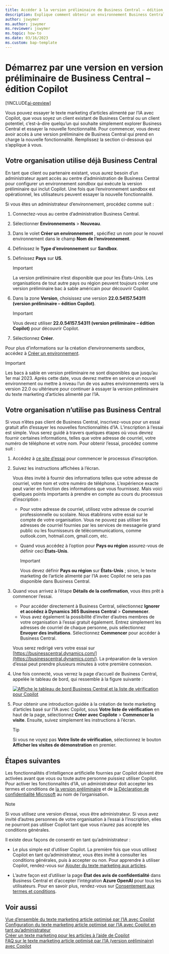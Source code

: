 ```yaml
---
title: Accéder à la version préliminaire de Business Central – édition Copilot
description: Explique comment obtenir un environnement Business Central avec la nouvelle capacité d’IA pour générer des suggestions de texte pour les descriptions d’articles/produits.
author: jswymer
ms.author: jswymer
ms.reviewer: jswymer
ms.topic: how-to
ms.date: 03/16/2023
ms.custom: bap-template
---
```


# Démarrez par une version en version préliminaire de Business Central – édition Copilot

[!INCLUDE[ai-preview](includes/ai-preview.md)]

Vous pouvez essayer le texte marketing d’articles alimenté par l’IA avec Copilot, que vous soyez un client existant de Business Central ou un client potentiel, c’est-à-dire quelqu’un qui souhaite simplement explorer Business Central et essayer la nouvelle fonctionnalité. Pour commencer, vous devez avoir accès à une version préliminaire de Business Central qui prend en charge la nouvelle fonctionnalité. Remplissez la section ci-dessous qui s’applique à vous.

## Votre organisation utilise déjà Business Central

En tant que client ou partenaire existant, vous aurez besoin d’un administrateur ayant accès au centre d’administration de Business Central pour configurer un environnement *sandbox* qui exécute la version préliminaire qui inclut Copilot. Une fois que l’environnement sandbox est opérationnel, les utilisateurs peuvent essayer la nouvelle fonctionnalité.

Si vous êtes un administrateur d’environnement, procédez comme suit :

1. Connectez-vous au centre d’administration Business Central.
2. Sélectionner **Environnements** > **Nouveau**.
3. Dans le volet **Créer un environnement** , spécifiez un nom pour le nouvel environnement dans le champ **Nom de l’environnement**.
4. Définissez le **Type d’environnement** sur **Sandbox**.
5. Définissez **Pays** sur **US**.

   > [!IMPORTANT]
   > La version préliminaire n’est disponible que pour les États-Unis. Les organisations de tout autre pays ou région peuvent toujours créer une version préliminaire bac à sable américain pour découvrir Copilot.

6. Dans la zone **Version**, choisissez une version **22.0.54157.54311 (version préliminaire – édition Copilot)**.

   > [!IMPORTANT]
   > Vous devez utiliser **22.0.54157.54311 (version préliminaire – édition Copilot)** pour découvrir Copilot.

7. Sélectionnez **Créer**.  

Pour plus d’informations sur la création d’environnements sandbox, accédez à [Créer un environnement](/dynamics365/business-central/dev-itpro/administration/tenant-admin-center-environments#create-a-new-environment).

> [!IMPORTANT]
> Les bacs à sable en version préliminaire ne sont disponibles que jusqu’au 1er mai 2023. Après cette date, vous devrez mettre en service un nouvel environnement ou mettre à niveau l’un de vos autres environnements vers la version 22.0 ou ultérieure pour continuer à essayer la version préliminaire du texte marketing d’articles alimenté par l’IA.

## Votre organisation n’utilise pas Business Central

Si vous n’êtes pas client de Business Central, inscrivez-vous pour un essai gratuit afin d’essayer les nouvelles fonctionnalités d’IA. L’inscription à l’essai est simple. Vous serez guidé à travers quelques étapes où vous devrez fournir certaines informations, telles que votre adresse de courriel, votre numéro de téléphone et votre nom. Pour obtenir l’essai, procédez comme suit :

1. Accédez à [ce site d’essai](https://go.microsoft.com/fwlink/?linkid=2227167) pour commencer le processus d’inscription.
2. Suivez les instructions affichées à l’écran.

   Vous êtes invité à fournir des informations telles que votre adresse de courriel, votre nom et votre numéro de téléphone. L’expérience exacte peut varier en fonction des informations que vous fournissez. Mais voici quelques points importants à prendre en compte au cours du processus d’inscription :

   - Pour votre adresse de courriel, utilisez votre adresse de courriel professionnelle ou scolaire. Nous établirons votre essai sur le compte de votre organisation. Vous ne pouvez pas utiliser les adresses de courriel fournies par les services de messagerie grand public ou les fournisseurs de télécommunications, comme outlook.com, hotmail.com, gmail.com, etc.
   - Quand vous accédez à l’option pour **Pays ou région** assurez-vous de définir ceci **États-Unis**.

      > [!IMPORTANT]
      > Vous devez définir **Pays ou région** sur **États-Unis** ; sinon, le texte marketing de l’article alimenté par l’IA avec Copilot ne sera pas disponible dans Business Central.  
3. Quand vous arrivez à l’étape **Détails de la confirmation**, vous êtes prêt à commencer l’essai.

   - Pour accéder directement à Business Central, sélectionnez **Ignorer et accédez à Dynamics 365 Business Central** > **Commencer**.
   - Vous avez également la possibilité d’inviter d’autres membres de votre organisation à l’essai gratuit également. Entrez simplement les adresses de courriel de chaque personne, puis sélectionnez **Envoyer des invitations**. Sélectionnez **Commencer** pour accéder à Business Central.  

   Vous serez redirigé vers votre essai sur [https://businesscentral.dynamics.com/](https://businesscentral.dynamics.com/). La préparation de la version d’essai peut prendre plusieurs minutes à votre première connexion.

<!--
1. On the **Let's get you started** step, enter your work or school email address, then select **Next**.

   Use your work or school email address. We'll establish your trial on your organization's account. You can't use email addresses provided by consumer email services or telecommunication providers, such as outlook.com, hotmail.com, gmail.com, and others.
3. When asked what kind of email you have, select **I got it from my organization** > **Next**.
4. On the **Create your account** step, you provide information that will help use set up a trial version of Business Central that you can sign in to.

   1. Provide a telephone number that we can use to send you a verification code. Enter a country code and number that isn't VoIP or toll free.
   2. Choose how you want us to send the verification code:
      - Select **Text me** to get the verification code in a text message.
      - Select **Call me** to get the code in a voice message.
   3. Select **Send verification code**. 
   4. When you get the code, type it in the **Enter your verification code** box, then select **Verify**.

      Once you're verified, we'll send you an email with another verification code that you'll use in the next step to complete creating your account.
   5. Fill in your first and last name.
   6. Set **Country or region** to **United States**.

      > [!IMPORTANT]
      > You must set **Country or region** to **United States**; otherwise the AI-powered item marketing text with Copilot won't be available in Business Central.  

   7. Enter a valid phone umber in the **Business telephone number** box.
   8. In the **Create password** and **Confirm password** boxes, enter a password that you want to use to sign in to Business Central. The password must at least eight characters and include at least one number, an uppercase letter, and a lower case letter.
   9. In the **Verification code** box, enter the verification code we sent you in an email, then select **Next**.
   10. When you get a prompt that your account is successfully created, select **Sign in**.
-->

4. Une fois connecté, vous verrez la page d’accueil de Business Central, appelée le tableau de bord, qui ressemble à la figure suivante :

   [![Affiche le tableau de bord Business Central et la liste de vérification pour Copilot](media/copilot-checklist.png)](media/copilot-checklist.png#lightbox)

5. Pour obtenir une introduction guidée à la création de texte marketing d’articles basé sur l’IA avec Copilot, sous **Votre liste de vérification** en haut de la page, sélectionnez **Créer avec Copilote** > **Commencer la visite**. Ensuite, suivez simplement les instructions à l’écran.

   > [!TIP]
   > Si vous ne voyez pas **Votre liste de vérification**, sélectionnez le bouton **Afficher les visites de démonstration** en premier.

## Étapes suivantes

Les fonctionnalités d’intelligence artificielle fournies par Copilot doivent être activées avant que vous ou toute autre personne puissiez utiliser Copilot. Pour activer les fonctionnalités d’IA, un administrateur doit accepter les termes et conditions de [la version préliminaire](https://dynamics.microsoft.com/legaldocs/supp-dynamics365-preview/) et de [la Déclaration de confidentialité Microsoft](https://go.microsoft.com/fwlink/?LinkId=521839) au nom de l’organisation.

> [!NOTE]
> Si vous utilisez une version d’essai, vous être administrateur. Si vous avez invité d’autres personnes de votre organisation à l’essai à l’inscription, elles ne pourront pas utiliser Copilot tant que vous n’aurez pas accepté les conditions générales.

Il existe deux façons de consentir en tant qu’administrateur :

- Le plus simple est d’utiliser Copilot. La première fois que vous utilisez Copilot en tant qu’administrateur, vous êtes invité à consulter les conditions générales, puis à accepter ou non. Pour apprendre à utiliser Copilot, rendez-vous sur [Ajouter du texte marketing aux articles](item-marketing-text.md).  

- L’autre façon est d’utiliser la page **État des avis de confidentialité** dans Business Central et d’accepter l’intégration **Azure OpenAI** pour tous les utilisateurs. Pour en savoir plus, rendez-vous sur [Consentement aux termes et conditions](enable-ai.md#consent-to-or-reject-the-preview-and-privacy-terms-and-conditions-for-all-users).

## Voir aussi

[Vue d’ensemble du texte marketing article optimisé par l’IA avec Copilot](ai-overview.md)  
[Configuration du texte marketing article optimisé par l’IA avec Copilot en tant qu’administrateur](enable-ai.md)  
[Créer un texte marketing pour les articles à l’aide de Copilot](item-marketing-text.md)  
[FAQ sur le texte marketing article optimisé par l’IA (version préliminaire) avec Copilot](ai-faq.md)  